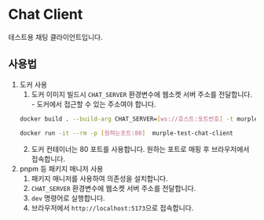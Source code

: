 # Chat Client

테스트용 채팅 클라이언트입니다.

## 사용법
1. 도커 사용
   1. 도커 이미지 빌드시 `CHAT_SERVER` 환경변수에 웹소켓 서버 주소를 전달합니다. - 도커에서 접근할 수 있는 주소여야 합니다.
     ```bash
    docker build . --build-arg CHAT_SERVER=[ws://호스트:포트번호] -t murple-test-chat-client .

    docker run -it --rm -p [원하는포트:80]  murple-test-chat-client
    ```
   2. 도커 컨테이너는 80 포트를 사용합니다. 원하는 포트로 매핑 후 브라우저에서 접속합니다.
2. pnpm 등 패키지 매니저 사용
   1. 패키지 매니저를 사용하여 의존성을 설치합니다.
   2. `CHAT_SERVER` 환경변수에 웹소켓 서버 주소를 전달합니다.
   3. `dev` 명령어로 실행합니다.
   4. 브라우저에서 `http://localhost:5173`으로 접속합니다.

